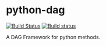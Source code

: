 # python-dag

[![Build Status](https://travis-ci.org/tokejepsen/python-dag.svg?branch=travis)](https://travis-ci.org/tokejepsen/python-dag)
[![Build status](https://ci.appveyor.com/api/projects/status/sk4l2b3lqnukbylm?svg=true)](https://ci.appveyor.com/project/tokejepsen/python-dag)

A DAG Framework for python methods.
